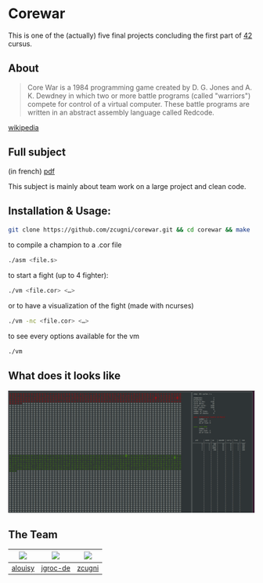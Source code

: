 # Corewar

This is one of the (actually) five final projects concluding the first part of [42](https://42.fr/) cursus.

## About

> Core War is a 1984 programming game created by D. G. Jones and A. K. Dewdney in which two or more battle programs (called "warriors") compete for control of a virtual computer. These battle programs are written in an abstract assembly language called Redcode.

[wikipedia](https://en.wikipedia.org/wiki/Core_War)

## Full subject

(in french)
[pdf](./subject/corewar.fr.pdf)

This subject is mainly about team work on a large project and clean code.

## Installation & Usage:

```bash
git clone https://github.com/zcugni/corewar.git && cd corewar && make
```

to compile a champion to a .cor file
```bash
./asm <file.s>
```

to start a fight (up to 4 fighter):
```bash
./vm <file.cor> <…>
```
or to have a visualization of the fight (made with ncurses)
```bash
./vm -nc <file.cor> <…>
```

to see every options available for the vm
```bash
./vm
```

## What does it looks like

![ncurses](./subject/test.gif)

## The Team

|<img src="https://avatars0.githubusercontent.com/u/23722861" width="75px;"/>|<img src="https://avatars2.githubusercontent.com/u/32433125" width="75px;"/>|<img src="https://avatars0.githubusercontent.com/u/33638123" width="75px;"/>|
| --------- | --------- | --------  |
| [alouisy](https://github.com/alouisy) |[jgroc-de](https://github.com/jgroc-de)|[zcugni](https://github.com/zcugni)|

